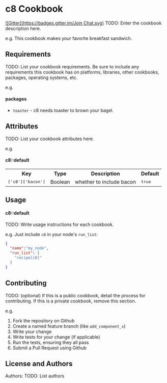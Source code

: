 c8 Cookbook
===========
[![Gitter](https://badges.gitter.im/Join Chat.svg)](https://gitter.im/dearing/c8?utm_source=badge&utm_medium=badge&utm_campaign=pr-badge&utm_content=badge)
TODO: Enter the cookbook description here.

e.g.
This cookbook makes your favorite breakfast sandwich.

Requirements
------------
TODO: List your cookbook requirements. Be sure to include any requirements this cookbook has on platforms, libraries, other cookbooks, packages, operating systems, etc.

e.g.
#### packages
- `toaster` - c8 needs toaster to brown your bagel.

Attributes
----------
TODO: List your cookbook attributes here.

e.g.
#### c8::default
<table>
  <tr>
    <th>Key</th>
    <th>Type</th>
    <th>Description</th>
    <th>Default</th>
  </tr>
  <tr>
    <td><tt>['c8']['bacon']</tt></td>
    <td>Boolean</td>
    <td>whether to include bacon</td>
    <td><tt>true</tt></td>
  </tr>
</table>

Usage
-----
#### c8::default
TODO: Write usage instructions for each cookbook.

e.g.
Just include `c8` in your node's `run_list`:

```json
{
  "name":"my_node",
  "run_list": [
    "recipe[c8]"
  ]
}
```

Contributing
------------
TODO: (optional) If this is a public cookbook, detail the process for contributing. If this is a private cookbook, remove this section.

e.g.
1. Fork the repository on Github
2. Create a named feature branch (like `add_component_x`)
3. Write your change
4. Write tests for your change (if applicable)
5. Run the tests, ensuring they all pass
6. Submit a Pull Request using Github

License and Authors
-------------------
Authors: TODO: List authors
